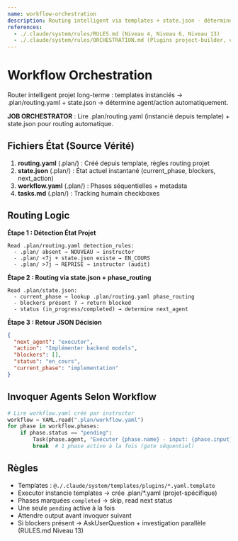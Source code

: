 ```yaml
---
name: workflow-orchestration
description: Routing intelligent via templates + state.json - détermine phase/agent automatiquement
references:
  - ./.claude/system/rules/RULES.md (Niveau 4, Niveau 6, Niveau 13)
  - ./.claude/system/rules/ORCHESTRATION.md (Plugins project-builder, claude-builder, brain-manager)
---
```


# Workflow Orchestration

Router intelligent projet long-terme : templates instanciés → .plan/routing.yaml + state.json → détermine agent/action automatiquement.

**JOB ORCHESTRATOR** : Lire .plan/routing.yaml (instancié depuis template) + state.json pour routing automatique.

## Fichiers État (Source Vérité)

1. **routing.yaml** (.plan/) : Créé depuis template, règles routing projet
2. **state.json** (.plan/) : État actuel instantané (current_phase, blockers, next_action)
3. **workflow.yaml** (.plan/) : Phases séquentielles + metadata
4. **tasks.md** (.plan/) : Tracking humain checkboxes

## Routing Logic

**Étape 1 : Détection État Projet**
```
Read .plan/routing.yaml detection_rules:
  - .plan/ absent → NOUVEAU → instructor
  - .plan/ <7j + state.json existe → EN_COURS
  - .plan/ >7j → REPRISE → instructor (audit)
```

**Étape 2 : Routing via state.json + phase_routing**
```
Read .plan/state.json:
  - current_phase → lookup .plan/routing.yaml phase_routing
  - blockers présent ? → return blocked
  - status (in_progress/completed) → determine next_agent
```

**Étape 3 : Retour JSON Décision**
```json
{
  "next_agent": "executor",
  "action": "Implémenter backend models",
  "blockers": [],
  "status": "en_cours",
  "current_phase": "implementation"
}
```

## Invoquer Agents Selon Workflow

```python
# Lire workflow.yaml créé par instructor
workflow = YAML.read(".plan/workflow.yaml")
for phase in workflow.phases:
    if phase.status == "pending":
        Task(phase.agent, "Exécuter {phase.name} - input: {phase.input}, output: {phase.output}")
        break  # 1 phase active à la fois (gate séquentiel)
```

## Règles

- Templates : `@./.claude/system/templates/plugins/*.yaml.template`
- Executor instancie templates → crée .plan/*.yaml (projet-spécifique)
- Phases marquées `completed` → skip, read next status
- Une seule `pending` active à la fois
- Attendre output avant invoquer suivant
- Si blockers présent → AskUserQuestion + investigation parallèle (RULES.md Niveau 13)
